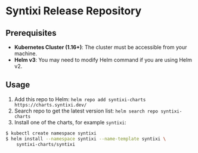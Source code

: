 # Syntixi Release Repository

## Prerequisites

* **Kubernetes Cluster (1.16+)**: The cluster must be accessible from your machine.
* **Helm v3**: You may need to modify Helm command if you are using Helm v2. 

## Usage

1. Add this repo to Helm: `helm repo add syntixi-charts https://charts.syntixi.dev/`
2. Search repo to get the latest version list: `helm search repo syntixi-charts`
3. Install one of the charts, for example `syntixi`:
    
```bash
$ kubectl create namespace syntixi
$ helm install --namespace syntixi --name-template syntixi \
    syntixi-charts/syntixi
```
